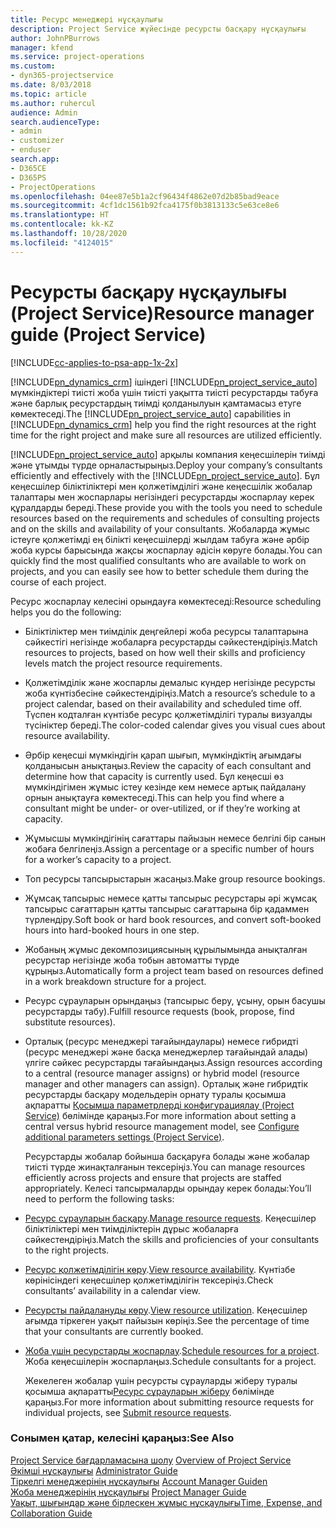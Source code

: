 ```yaml
---
title: Ресурс менеджері нұсқаулығы
description: Project Service жүйесінде ресурсты басқару нұсқаулығы
author: JohnPBurrows
manager: kfend
ms.service: project-operations
ms.custom:
- dyn365-projectservice
ms.date: 8/03/2018
ms.topic: article
ms.author: ruhercul
audience: Admin
search.audienceType:
- admin
- customizer
- enduser
search.app:
- D365CE
- D365PS
- ProjectOperations
ms.openlocfilehash: 04ee87e5b1a2cf96434f4862e07d2b85bad9eace
ms.sourcegitcommit: 4cf1dc1561b92fca4175f0b3813133c5e63ce8e6
ms.translationtype: HT
ms.contentlocale: kk-KZ
ms.lasthandoff: 10/28/2020
ms.locfileid: "4124015"
---
```

# <a name="resource-manager-guide-project-service"></a><span data-ttu-id="ffa97-103">Ресурсты басқару нұсқаулығы (Project Service)</span><span class="sxs-lookup"><span data-stu-id="ffa97-103">Resource manager guide (Project Service)</span></span>

[!INCLUDE[cc-applies-to-psa-app-1x-2x](../includes/cc-applies-to-psa-app-1x-2x.md)]

<span data-ttu-id="ffa97-104">[!INCLUDE[pn_dynamics_crm](../includes/pn-dynamics-crm.md)] ішіндегі [!INCLUDE[pn_project_service_auto](../includes/pn-project-service-auto.md)] мүмкіндіктері тиісті жоба үшін тиісті уақытта тиісті ресурстарды табуға және барлық ресурстардың тиімді қолданылуын қамтамасыз етуге көмектеседі.</span><span class="sxs-lookup"><span data-stu-id="ffa97-104">The [!INCLUDE[pn_project_service_auto](../includes/pn-project-service-auto.md)] capabilities in [!INCLUDE[pn_dynamics_crm](../includes/pn-dynamics-crm.md)] help you find the right resources at the right time for the right project and make sure all resources are utilized efficiently.</span></span>  
  
 <span data-ttu-id="ffa97-105">[!INCLUDE[pn_project_service_auto](../includes/pn-project-service-auto.md)] арқылы компания кеңесшілерін тиімді және ұтымды түрде орналастырыңыз.</span><span class="sxs-lookup"><span data-stu-id="ffa97-105">Deploy your company’s consultants efficiently and effectively with the [!INCLUDE[pn_project_service_auto](../includes/pn-project-service-auto.md)].</span></span> <span data-ttu-id="ffa97-106">Бұл кеңесшілер біліктіліктері мен қолжетімділігі және кеңесшілік жобалар талаптары мен жоспарлары негізіндегі ресурстарды жоспарлау керек құралдарды береді.</span><span class="sxs-lookup"><span data-stu-id="ffa97-106">These provide you with the tools you need to schedule resources based on the requirements and schedules of consulting projects and on the skills and availability of your consultants.</span></span> <span data-ttu-id="ffa97-107">Жобаларда жұмыс істеуге қолжетімді ең білікті кеңесшілерді жылдам табуға және әрбір жоба курсы барысында жақсы жоспарлау әдісін көруге болады.</span><span class="sxs-lookup"><span data-stu-id="ffa97-107">You can quickly find the most qualified consultants who are available to work on projects, and you can easily see how to better schedule them during the course of each project.</span></span>  
  
 <span data-ttu-id="ffa97-108">Ресурс жоспарлау келесіні орындауға көмектеседі:</span><span class="sxs-lookup"><span data-stu-id="ffa97-108">Resource scheduling helps you do the following:</span></span>  
  
- <span data-ttu-id="ffa97-109">Біліктіліктер мен тиімділік деңгейлері жоба ресурсы талаптарына сәйкестігі негізінде жобаларға ресурстарды сәйкестендіріңіз.</span><span class="sxs-lookup"><span data-stu-id="ffa97-109">Match resources to projects, based on how well their skills and proficiency levels match the project resource requirements.</span></span>  
  
- <span data-ttu-id="ffa97-110">Қолжетімділік және жоспарлы демалыс күндер негізінде ресурсты жоба күнтізбесіне сәйкестендіріңіз.</span><span class="sxs-lookup"><span data-stu-id="ffa97-110">Match a resource’s schedule to a project calendar, based on their availability and scheduled time off.</span></span> <span data-ttu-id="ffa97-111">Түспен кодталған күнтізбе ресурс қолжетімділігі туралы визуалды түсініктер береді.</span><span class="sxs-lookup"><span data-stu-id="ffa97-111">The color-coded calendar gives you visual cues about resource availability.</span></span>  
  
- <span data-ttu-id="ffa97-112">Әрбір кеңесші мүмкіндігін қарап шығып, мүмкіндіктің ағымдағы қолданысын анықтаңыз.</span><span class="sxs-lookup"><span data-stu-id="ffa97-112">Review the capacity of each consultant and determine how that capacity is currently used.</span></span> <span data-ttu-id="ffa97-113">Бұл кеңесші өз мүмкіндігімен жұмыс істеу кезінде кем немесе артық пайдалану орнын анықтауға көмектеседі.</span><span class="sxs-lookup"><span data-stu-id="ffa97-113">This can help you find where a consultant might be under- or over-utilized, or if they’re working at capacity.</span></span>  
  
- <span data-ttu-id="ffa97-114">Жұмысшы мүмкіндігінің сағаттары пайызын немесе белгілі бір санын жобаға белгілеңіз.</span><span class="sxs-lookup"><span data-stu-id="ffa97-114">Assign a percentage or a specific number of hours for a worker’s capacity to a project.</span></span>  
  
- <span data-ttu-id="ffa97-115">Топ ресурсы тапсырыстарын жасаңыз.</span><span class="sxs-lookup"><span data-stu-id="ffa97-115">Make group resource bookings.</span></span>  
  
- <span data-ttu-id="ffa97-116">Жұмсақ тапсырыс немесе қатты тапсырыс ресурстары әрі жұмсақ тапсырыс сағаттарын қатты тапсырыс сағаттарына бір қадаммен түрлендіру.</span><span class="sxs-lookup"><span data-stu-id="ffa97-116">Soft book or hard book resources, and convert soft-booked hours into hard-booked hours in one step.</span></span>  
  
- <span data-ttu-id="ffa97-117">Жобаның жұмыс декомпозициясының құрылымында анықталған ресурстар негізінде жоба тобын автоматты түрде құрыңыз.</span><span class="sxs-lookup"><span data-stu-id="ffa97-117">Automatically form a project team based on resources defined in a work breakdown structure for a project.</span></span>  
  
- <span data-ttu-id="ffa97-118">Ресурс сұрауларын орындаңыз (тапсырыс беру, ұсыну, орын басушы ресурстарды табу).</span><span class="sxs-lookup"><span data-stu-id="ffa97-118">Fulfill resource requests (book, propose, find substitute resources).</span></span>  
  
- <span data-ttu-id="ffa97-119">Орталық (ресурс менеджері тағайындаулары) немесе гибридті (ресурс менеджері және басқа менеджерлер тағайындай алады) үлгіге сәйкес ресурстарды тағайындаңыз.</span><span class="sxs-lookup"><span data-stu-id="ffa97-119">Assign resources according to a central (resource manager assigns) or hybrid model (resource manager and other managers can assign).</span></span> <span data-ttu-id="ffa97-120">Орталық және гибридтік ресурстарды басқару модельдерін орнату туралы қосымша ақпаратты [Қосымша параметрлерді конфигурациялау (Project Service)](../psa/configure-additional-parameters-settings.md) бөлімінде қараңыз.</span><span class="sxs-lookup"><span data-stu-id="ffa97-120">For more information about setting a central versus hybrid resource management model, see [Configure additional parameters settings (Project Service)](../psa/configure-additional-parameters-settings.md).</span></span>  
  
  <span data-ttu-id="ffa97-121">Ресурстарды жобалар бойынша басқаруға болады және жобалар тиісті түрде жинақталғанын тексеріңіз.</span><span class="sxs-lookup"><span data-stu-id="ffa97-121">You can manage resources efficiently across projects and ensure that projects are staffed appropriately.</span></span> <span data-ttu-id="ffa97-122">Келесі тапсырмаларды орындау керек болады:</span><span class="sxs-lookup"><span data-stu-id="ffa97-122">You’ll need to perform the following tasks:</span></span>  
  
- <span data-ttu-id="ffa97-123">[Ресурс сұрауларын басқару](../psa/manage-resource-requests.md).</span><span class="sxs-lookup"><span data-stu-id="ffa97-123">[Manage resource requests](../psa/manage-resource-requests.md).</span></span> <span data-ttu-id="ffa97-124">Кеңесшілер біліктіліктері мен тиімділіктерін дұрыс жобаларға сәйкестендіріңіз.</span><span class="sxs-lookup"><span data-stu-id="ffa97-124">Match the skills and proficiencies of your consultants to the right projects.</span></span>  
  
- <span data-ttu-id="ffa97-125">[Ресурс қолжетімділігін көру](../psa/view-resource-availability.md).</span><span class="sxs-lookup"><span data-stu-id="ffa97-125">[View resource availability](../psa/view-resource-availability.md).</span></span> <span data-ttu-id="ffa97-126">Күнтізбе көрінісіндегі кеңесшілер қолжетімділігін тексеріңіз.</span><span class="sxs-lookup"><span data-stu-id="ffa97-126">Check consultants’ availability in a calendar view.</span></span>  
  
- <span data-ttu-id="ffa97-127">[Ресурсты пайдалануды көру](../psa/view-resource-utilization.md).</span><span class="sxs-lookup"><span data-stu-id="ffa97-127">[View resource utilization](../psa/view-resource-utilization.md).</span></span> <span data-ttu-id="ffa97-128">Кеңесшілер ағымда тіркеген уақыт пайызын көріңіз.</span><span class="sxs-lookup"><span data-stu-id="ffa97-128">See the percentage of time that your consultants are currently booked.</span></span>  
  
- <span data-ttu-id="ffa97-129">[Жоба үшін ресурстарды жоспарлау](../psa/schedule-resources-project.md).</span><span class="sxs-lookup"><span data-stu-id="ffa97-129">[Schedule resources for a project](../psa/schedule-resources-project.md).</span></span> <span data-ttu-id="ffa97-130">Жоба кеңесшілерін жоспарлаңыз.</span><span class="sxs-lookup"><span data-stu-id="ffa97-130">Schedule consultants for a project.</span></span>  
  
  <span data-ttu-id="ffa97-131">Жекелеген жобалар үшін ресурсты сұрауларды жіберу туралы қосымша ақпаратты[Ресурс сұрауларын жіберу](../psa/submit-resource-requests.md) бөлімінде қараңыз.</span><span class="sxs-lookup"><span data-stu-id="ffa97-131">For more information about submitting resource requests for individual projects, see [Submit resource requests](../psa/submit-resource-requests.md).</span></span>  
  
### <a name="see-also"></a><span data-ttu-id="ffa97-132">Сонымен қатар, келесіні қараңыз:</span><span class="sxs-lookup"><span data-stu-id="ffa97-132">See Also</span></span>  
 <span data-ttu-id="ffa97-133">[Project Service бағдарламасына шолу](../psa/overview.md) </span><span class="sxs-lookup"><span data-stu-id="ffa97-133">[Overview of Project Service](../psa/overview.md) </span></span>  
 <span data-ttu-id="ffa97-134">[Әкімші нұсқаулығы](../psa/admin-guide.md) </span><span class="sxs-lookup"><span data-stu-id="ffa97-134">[Administrator Guide](../psa/admin-guide.md) </span></span>  
 <span data-ttu-id="ffa97-135">[Тіркелгі менеджерінің нұсқаулығы](../psa/account-manager-guide.md) </span><span class="sxs-lookup"><span data-stu-id="ffa97-135">[Account Manager Guiden](../psa/account-manager-guide.md) </span></span>  
 <span data-ttu-id="ffa97-136">[Жоба менеджерінің нұсқаулығы](../psa/project-manager-guide.md) </span><span class="sxs-lookup"><span data-stu-id="ffa97-136">[Project Manager Guide](../psa/project-manager-guide.md) </span></span>  
 [<span data-ttu-id="ffa97-137">Уақыт, шығындар және бірлескен жұмыс нұсқаулығы</span><span class="sxs-lookup"><span data-stu-id="ffa97-137">Time, Expense, and Collaboration Guide</span></span>](../psa/time-expense-collaboration-guide.md)
